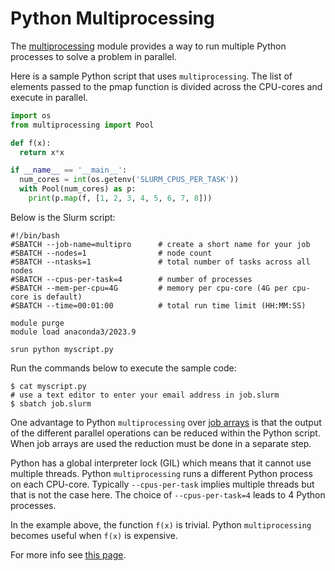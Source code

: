 # Python Multiprocessing

The [multiprocessing](https://docs.python.org/3/library/multiprocessing.html) module provides a way to run multiple Python processes to solve a problem in parallel.

Here is a sample Python script that uses `multiprocessing`. The list of elements passed to the pmap function is divided across the CPU-cores and execute  in parallel.

```python
import os
from multiprocessing import Pool

def f(x):
  return x*x

if __name__ == '__main__':
  num_cores = int(os.getenv('SLURM_CPUS_PER_TASK'))
  with Pool(num_cores) as p:
    print(p.map(f, [1, 2, 3, 4, 5, 6, 7, 8]))
```

Below is the Slurm script:

```
#!/bin/bash
#SBATCH --job-name=multipro      # create a short name for your job
#SBATCH --nodes=1                # node count
#SBATCH --ntasks=1               # total number of tasks across all nodes
#SBATCH --cpus-per-task=4        # number of processes
#SBATCH --mem-per-cpu=4G         # memory per cpu-core (4G per cpu-core is default)
#SBATCH --time=00:01:00          # total run time limit (HH:MM:SS)

module purge
module load anaconda3/2023.9

srun python myscript.py
```

Run the commands below to execute the sample code:

```
$ cat myscript.py
# use a text editor to enter your email address in job.slurm
$ sbatch job.slurm
```

One advantage to Python `multiprocessing` over [job arrays](https://researchcomputing.princeton.edu/support/knowledge-base/slurm#arrays) is that the output of the different parallel operations can be reduced within the Python script. When job arrays are used the reduction must be done in a separate step.

Python has a global interpreter lock (GIL) which means that it cannot use multiple threads. Python `multiprocessing` runs a different Python process on each CPU-core. Typically `--cpus-per-task` implies multiple threads but that is not the case here. The choice of `--cpus-per-task=4` leads to 4 Python processes.

In the example above, the function `f(x)` is trivial. Python `multiprocessing` becomes useful when `f(x)` is expensive.

For more info see [this page](https://researchcomputing.princeton.edu/support/knowledge-base/python#multiprocessing).
